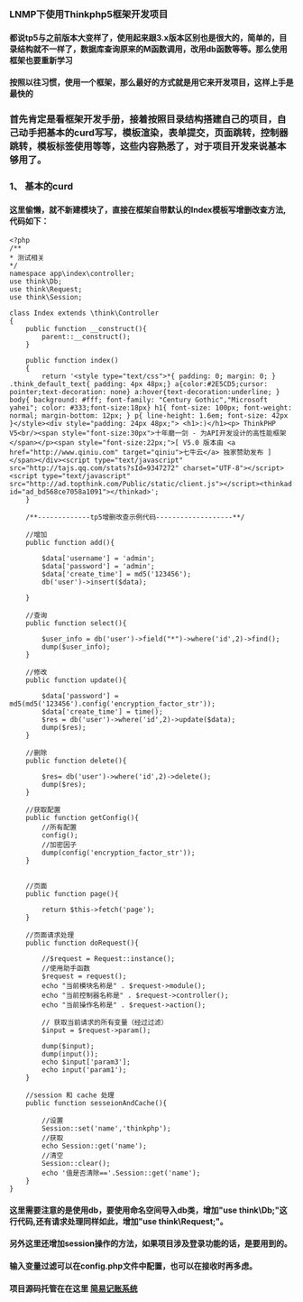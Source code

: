 ### LNMP下使用Thinkphp5框架开发项目

#### 都说tp5与之前版本大变样了，使用起来跟3.x版本区别也是很大的，简单的，目录结构就不一样了，数据库查询原来的M函数调用，改用db函数等等。那么使用框架也要重新学习

#### 按照以往习惯，使用一个框架，那么最好的方式就是用它来开发项目，这样上手是最快的


### 首先肯定是看框架开发手册，接着按照目录结构搭建自己的项目，自己动手把基本的curd写写，模板渲染，表单提交，页面跳转，控制器跳转，模板标签使用等等，这些内容熟悉了，对于项目开发来说基本够用了。

### 1、 基本的curd

#### 这里偷懒，就不新建模块了，直接在框架自带默认的Index模板写增删改查方法,代码如下：

	<?php
	/**
	* 测试相关
	*/
	namespace app\index\controller;
	use think\Db;
	use think\Request;
	use think\Session;
	
	class Index extends \think\Controller
	{
		public function __construct(){
			parent::__construct();
		}
		
	    public function index()
	    {
	        return '<style type="text/css">*{ padding: 0; margin: 0; } .think_default_text{ padding: 4px 48px;} a{color:#2E5CD5;cursor: pointer;text-decoration: none} a:hover{text-decoration:underline; } body{ background: #fff; font-family: "Century Gothic","Microsoft yahei"; color: #333;font-size:18px} h1{ font-size: 100px; font-weight: normal; margin-bottom: 12px; } p{ line-height: 1.6em; font-size: 42px }</style><div style="padding: 24px 48px;"> <h1>:)</h1><p> ThinkPHP V5<br/><span style="font-size:30px">十年磨一剑 - 为API开发设计的高性能框架</span></p><span style="font-size:22px;">[ V5.0 版本由 <a href="http://www.qiniu.com" target="qiniu">七牛云</a> 独家赞助发布 ]</span></div><script type="text/javascript" src="http://tajs.qq.com/stats?sId=9347272" charset="UTF-8"></script><script type="text/javascript" src="http://ad.topthink.com/Public/static/client.js"></script><thinkad id="ad_bd568ce7058a1091"></thinkad>';
	    }
		
		/**-------------tp5增删改查示例代码-------------------**/
		
		//增加
		public function add(){
			
			$data['username'] = 'admin';
			$data['password'] = 'admin';
			$data['create_time'] = md5('123456');
			db('user')->insert($data);
			
		}
		
		//查询
		public function select(){
			
			$user_info = db('user')->field("*")->where('id',2)->find();
			dump($user_info);
		}
		
		//修改
		public function update(){
			
			$data['password'] = md5(md5('123456').config('encryption_factor_str'));
			$data['create_time'] = time();
			$res = db('user')->where('id',2)->update($data);
			dump($res);
		}
		
		//删除
		public function delete(){
			
			$res= db('user')->where('id',2)->delete();
			dump($res);
		}
		
		//获取配置
		public function getConfig(){
			//所有配置
			config();
			//加密因子
			dump(config('encryption_factor_str')); 
		}
		
		
		//页面
		public function page(){
			
			return $this->fetch('page');
		}
		
		//页面请求处理
		public function doRequest(){
			
			//$request = Request::instance();
			//使用助手函数
			$request = request();
			echo "当前模块名称是" . $request->module();
			echo "当前控制器名称是" . $request->controller();
			echo "当前操作名称是" . $request->action();
			
			// 获取当前请求的所有变量（经过过滤）
			$input = $request->param();
			
			dump($input);
			dump(input());
			echo $input['param3'];
			echo input('param1');
		}
		
		//session 和 cache 处理
		public function sesseionAndCache(){
			
			//设置
			Session::set('name','thinkphp');
			//获取
			echo Session::get('name');
			//清空
			Session::clear();
			echo '值是否清除=='.Session::get('name');
		}
	}

#### 这里需要注意的是使用db，要使用命名空间导入db类，增加"use think\Db;"这行代码,还有请求处理同样如此，增加"use think\Request;"。

#### 另外这里还增加session操作的方法，如果项目涉及登录功能的话，是要用到的。

#### 输入变量过滤可以在config.php文件中配置，也可以在接收时再多虑。

#### 项目源码托管在在这里 [简易记账系统](http://git.oschina.net/ouqunfu/Accounts-olver)